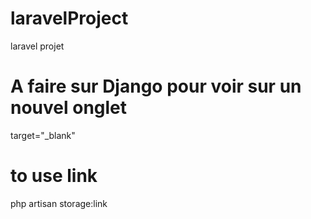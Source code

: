 # laravelProject
laravel projet

# A faire sur Django pour voir sur un nouvel onglet
target="_blank"

# to use link
php artisan storage:link